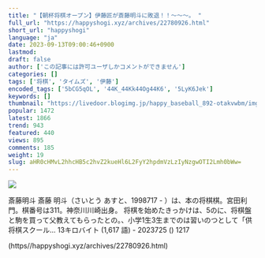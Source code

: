 ```yaml
---
title: "【朝杯将棋オープン】伊藤匠が斎藤明斗に敗退！！～～～。 "
full_url: "https://happyshogi.xyz/archives/22780926.html"
short_url: "happyshogi"
language: "ja"
date: 2023-09-13T09:00:46+0900
lastmod: 
draft: false
author: ['この記事には許可ユーザしかコメントができません']
categories: []
tags: ['将棋', 'タイムズ', '伊藤']
encoded_tags: ['5bCG5qOL', '44K_44Kk44Og44K6', '5LyK6Jek']
keywords: []
thumbnail: "https://livedoor.blogimg.jp/happy_baseball_892-otakvwbm/imgs/8/a/8adaca4f-s.jpg"
popular: 1472
latest: 1866
trend: 943
featured: 440
views: 895
comments: 185
weight: 19
slug: aHR0cHMvL2hhcHB5c2hvZ2kueHl6L2FyY2hpdmVzLzIyNzgwOTI2Lmh0bWw=
---
```


![](https://livedoor.blogimg.jp/happy_baseball_892-otakvwbm/imgs/8/a/8adaca4f-s.jpg)

斎藤明斗 斎藤 明斗（さいとう あすと、1998717 - ）は、本の将棋棋。宮田利門。棋番号は311。神奈川川崎出身。 将棋を始めたきっかけは、5のに、将棋盤と駒を買って父教えてもらったとの。、小学1生3生までのは習いのつとして「供将棋スクール… 13キロバイト (1,617 語) - 2023725 () 1217

(https//happyshogi.xyz/archives/22780926.html)
